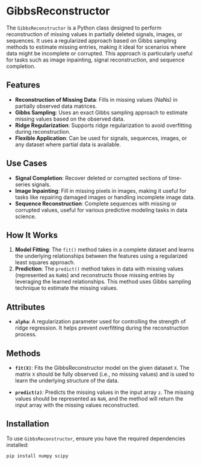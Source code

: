 # GibbsReconstructor

The `GibbsReconstructor` is a Python class designed to perform reconstruction of missing values in partially deleted signals, images, or sequences. It uses a regularized approach based on Gibbs sampling methods to estimate missing entries, making it ideal for scenarios where data might be incomplete or corrupted. This approach is particularly useful for tasks such as image inpainting, signal reconstruction, and sequence completion.

## Features

- **Reconstruction of Missing Data**: Fills in missing values (NaNs) in partially observed data matrices.
- **Gibbs Sampling**: Uses an exact Gibbs sampling approach to estimate missing values based on the observed data.
- **Ridge Regularization**: Supports ridge regularization to avoid overfitting during reconstruction.
- **Flexible Application**: Can be used for signals, sequences, images, or any dataset where partial data is available.

## Use Cases

- **Signal Completion**: Recover deleted or corrupted sections of time-series signals.
- **Image Inpainting**: Fill in missing pixels in images, making it useful for tasks like repairing damaged images or handling incomplete image data.
- **Sequence Reconstruction**: Complete sequences with missing or corrupted values, useful for various predictive modeling tasks in data science.

## How It Works

1. **Model Fitting**: The `fit()` method takes in a complete dataset and learns the underlying relationships between the features using a regularized least squares approach.
2. **Prediction**: The `predict()` method takes in data with missing values (represented as `NaN`s) and reconstructs those missing entries by leveraging the learned relationships. This method uses Gibbs sampling technique to estimate the missing values.

## Attributes

- **`alpha`**: A regularization parameter used for controlling the strength of ridge regression. It helps prevent overfitting during the reconstruction process.
  
## Methods

- **`fit(X)`**: Fits the GibbsReconstructor model on the given dataset `X`. The matrix `X` should be fully observed (i.e., no missing values) and is used to learn the underlying structure of the data.
  
- **`predict(z)`**: Predicts the missing values in the input array `z`. The missing values should be represented as `NaN`, and the method will return the input array with the missing values reconstructed.

## Installation

To use `GibbsReconstructor`, ensure you have the required dependencies installed:

```bash
pip install numpy scipy
